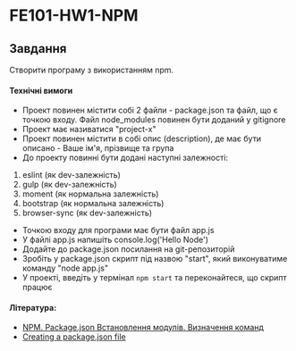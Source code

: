 # FE101-HW1-NPM

## Завдання

Створити програму з використанням npm.

#### Технічні вимоги
- Проект повинен містити собі 2 файли - package.json та файл, що є точкою входу. Файл node_modules повинен бути доданий у gitignore
- Проект має називатися "project-x"
- Проект повинен містити в собі опис (description), де має бути описано - Ваше ім'я, прізвище та група
- До проекту повинні бути додані наступні залежності:
1. eslint (як dev-залежність)
2. gulp (як dev-залежність)
3. moment (як нормальна залежність)
4. bootstrap (як нормальна залежність)
5. browser-sync (як dev-залежність)
- Точкою входу для програми має бути файл app.js
- У файлі app.js напишіть console.log('Hello Node')
- Додайте до package.json посилання на git-репозиторій
- Зробіть у package.json скрипт під назвою "start", який виконуватиме команду "node app.js"
- У проекті, введіть у термінал `npm start` та переконайтеся, що скрипт працює

#### Література:
- [NPM. Package.json Встановлення модулів. Визначення команд](https://metanit.com/web/nodejs/2.4.php)
- [Creating a package.json file](https://docs.npmjs.com/creating-a-package-json-file)